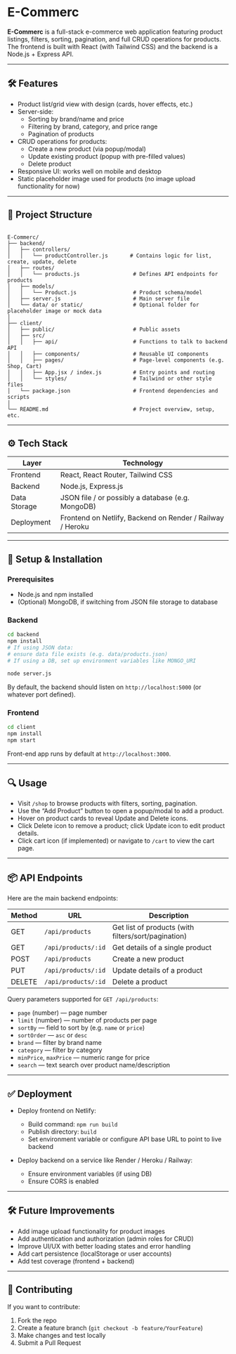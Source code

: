 
# E-Commerc

**E-Commerc** is a full-stack e-commerce web application featuring product listings, filters, sorting, pagination, and full CRUD operations for products. The frontend is built with React (with Tailwind CSS) and the backend is a Node.js + Express API.

---

## 🛠 Features

- Product list/grid view with design (cards, hover effects, etc.)
- Server-side:
  - Sorting by brand/name and price
  - Filtering by brand, category, and price range
  - Pagination of products
- CRUD operations for products:
  - Create a new product (via popup/modal)
  - Update existing product (popup with pre-filled values)
  - Delete product
- Responsive UI: works well on mobile and desktop
- Static placeholder image used for products (no image upload functionality for now)

---

## 📁 Project Structure

```

E-Commerc/
├── backend/
│   ├── controllers/
│   │   └── productController.js       # Contains logic for list, create, update, delete
│   ├── routes/
│   │   └── products.js                 # Defines API endpoints for products
│   ├── models/
│   │   └── Product.js                  # Product schema/model
│   ├── server.js                       # Main server file
│   └── data/ or static/                # Optional folder for placeholder image or mock data
│
├── client/
│   ├── public/                         # Public assets
│   ├── src/
│   │   ├── api/                        # Functions to talk to backend API
│   │   ├── components/                 # Reusable UI components
│   │   ├── pages/                      # Page-level components (e.g. Shop, Cart)
│   │   ├── App.jsx / index.js          # Entry points and routing
│   │   └── styles/                     # Tailwind or other style files
│   └── package.json                    # Frontend dependencies and scripts
│
└── README.md                           # Project overview, setup, etc.

````

---

## ⚙️ Tech Stack

| Layer       | Technology |
|--------------|-------------|
| Frontend     | React, React Router, Tailwind CSS |
| Backend      | Node.js, Express.js |
| Data Storage | JSON file / or possibly a database (e.g. MongoDB) |
| Deployment   | Frontend on Netlify, Backend on Render / Railway / Heroku |

---

## 🚀 Setup & Installation

### Prerequisites

- Node.js and npm installed
- (Optional) MongoDB, if switching from JSON file storage to database

### Backend

```bash
cd backend
npm install
# If using JSON data:
# ensure data file exists (e.g. data/products.json)
# If using a DB, set up environment variables like MONGO_URI

node server.js
````

By default, the backend should listen on `http://localhost:5000` (or whatever port defined).

### Frontend

```bash
cd client
npm install
npm start
```

Front-end app runs by default at `http://localhost:3000`.

---

## 🔍 Usage

* Visit `/shop` to browse products with filters, sorting, pagination.
* Use the “Add Product” button to open a popup/modal to add a product.
* Hover on product cards to reveal Update and Delete icons.
* Click Delete icon to remove a product; click Update icon to edit product details.
* Click cart icon (if implemented) or navigate to `/cart` to view the cart page.

---

## 📦 API Endpoints

Here are the main backend endpoints:

| Method | URL                 | Description                                         |
| ------ | ------------------- | --------------------------------------------------- |
| GET    | `/api/products`     | Get list of products (with filters/sort/pagination) |
| GET    | `/api/products/:id` | Get details of a single product                     |
| POST   | `/api/products`     | Create a new product                                |
| PUT    | `/api/products/:id` | Update details of a product                         |
| DELETE | `/api/products/:id` | Delete a product                                    |

Query parameters supported for `GET /api/products`:

* `page` (number) — page number
* `limit` (number) — number of products per page
* `sortBy` — field to sort by (e.g. `name` or `price`)
* `sortOrder` — `asc` or `desc`
* `brand` — filter by brand name
* `category` — filter by category
* `minPrice`, `maxPrice` — numeric range for price
* `search` — text search over product name/description

---

## ✅ Deployment

* Deploy frontend on Netlify:

  * Build command: `npm run build`
  * Publish directory: `build`
  * Set environment variable or configure API base URL to point to live backend
* Deploy backend on a service like Render / Heroku / Railway:

  * Ensure environment variables (if using DB)
  * Ensure CORS is enabled

---

## 🛠 Future Improvements

* Add image upload functionality for product images
* Add authentication and authorization (admin roles for CRUD)
* Improve UI/UX with better loading states and error handling
* Add cart persistence (localStorage or user accounts)
* Add test coverage (frontend + backend)

---

## 🤝 Contributing

If you want to contribute:

1. Fork the repo
2. Create a feature branch (`git checkout -b feature/YourFeature`)
3. Make changes and test locally
4. Submit a Pull Request
```
